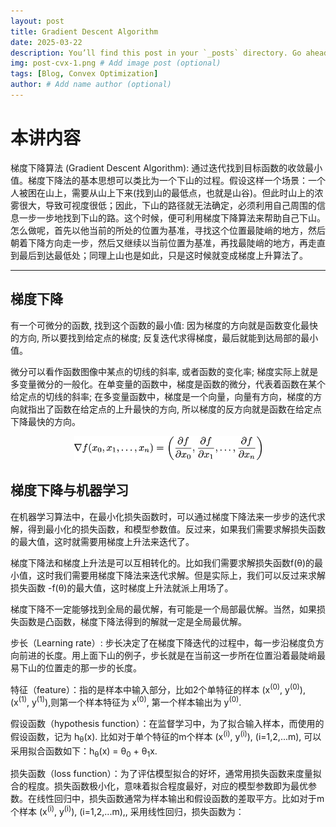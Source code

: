 ```yaml
---
layout: post
title: Gradient Descent Algorithm
date: 2025-03-22
description: You’ll find this post in your `_posts` directory. Go ahead and edit it and re-build the site to see your changes. # Add post description (optional)
img: post-cvx-1.png # Add image post (optional)
tags: [Blog, Convex Optimization]
author: # Add name author (optional)
---
```


# 本讲内容

梯度下降算法 (Gradient Descent Algorithm): 通过迭代找到目标函数的收敛最小值。梯度下降法的基本思想可以类比为一个下山的过程。假设这样一个场景：一个人被困在山上，需要从山上下来(找到山的最低点，也就是山谷)。但此时山上的浓雾很大，导致可视度很低；因此，下山的路径就无法确定，必须利用自己周围的信息一步一步地找到下山的路。这个时候，便可利用梯度下降算法来帮助自己下山。怎么做呢，首先以他当前的所处的位置为基准，寻找这个位置最陡峭的地方，然后朝着下降方向走一步，然后又继续以当前位置为基准，再找最陡峭的地方，再走直到最后到达最低处；同理上山也是如此，只是这时候就变成梯度上升算法了。

---

## 梯度下降

有一个可微分的函数, 找到这个函数的最小值: 因为梯度的方向就是函数变化最快的方向, 所以要找到给定点的梯度; 反复迭代求得梯度，最后就能到达局部的最小值。

微分可以看作函数图像中某点的切线的斜率, 或者函数的变化率; 梯度实际上就是多变量微分的一般化。在单变量的函数中，梯度是函数的微分，代表着函数在某个给定点的切线的斜率; 在多变量函数中，梯度是一个向量，向量有方向，梯度的方向就指出了函数在给定点的上升最快的方向, 所以梯度的反方向就是函数在给定点下降最快的方向。

<figure style="text-align: center;">
<img src="/assets/img/cvx1.png" alt="梯度公式" width="300">
<figcaption></figcaption>
</figure>

## 梯度下降与机器学习

在机器学习算法中，在最小化损失函数时，可以通过梯度下降法来一步步的迭代求解，得到最小化的损失函数，和模型参数值。反过来，如果我们需要求解损失函数的最大值，这时就需要用梯度上升法来迭代了。

梯度下降法和梯度上升法是可以互相转化的。比如我们需要求解损失函数f(θ)的最小值，这时我们需要用梯度下降法来迭代求解。但是实际上，我们可以反过来求解损失函数 -f(θ)的最大值，这时梯度上升法就派上用场了。

梯度下降不一定能够找到全局的最优解，有可能是一个局部最优解。当然，如果损失函数是凸函数，梯度下降法得到的解就一定是全局最优解。

步长（Learning rate）: 步长决定了在梯度下降迭代的过程中，每一步沿梯度负方向前进的长度。用上面下山的例子，步长就是在当前这一步所在位置沿着最陡峭最易下山的位置走的那一步的长度。

特征（feature）：指的是样本中输入部分，比如2个单特征的样本 (x<sup>(0)</sup>, y<sup>(0)</sup>), (x<sup>(1)</sup>, y<sup>(1)</sup>),则第一个样本特征为 x<sup>(0)</sup>, 第一个样本输出为 y<sup>(0)</sup>.

假设函数（hypothesis function）：在监督学习中，为了拟合输入样本，而使用的假设函数，记为 h<sub>θ</sub>(x). 比如对于单个特征的m个样本 (x<sup>(i)</sup>, y<sup>(i)</sup>), (i=1,2,...m), 可以采用拟合函数如下：h<sub>θ</sub>(x) = θ<sub>0</sub> + θ<sub>1</sub>x.

损失函数（loss function）：为了评估模型拟合的好坏，通常用损失函数来度量拟合的程度。损失函数极小化，意味着拟合程度最好，对应的模型参数即为最优参数。在线性回归中，损失函数通常为样本输出和假设函数的差取平方。比如对于m个样本 (x<sup>(i)</sup>, y<sup>(i)</sup>), (i=1,2,...m),, 采用线性回归，损失函数为：
